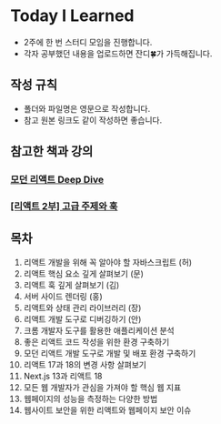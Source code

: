 # Today I Learned

* 2주에 한 번 스터디 모임을 진행합니다.
* 각자 공부했던 내용을 업로드하면 잔디🍀가 가득해집니다.

  

## 작성 규칙

* 폴더와 파일명은 영문으로 작성합니다.
* 참고 원본 링크도 같이 작성하면 좋습니다.


## 참고한 책과 강의

### [모던 리액트 Deep Dive](https://m.yes24.com/Goods/Detail/123161563)

### [[리액트 2부] 고급 주제와 훅](https://www.inflearn.com/course/%EB%A6%AC%EC%95%A1%ED%8A%B8-%EA%B3%A0%EA%B8%89%EC%A3%BC%EC%A0%9C%EC%99%80-%ED%9B%85-2%EB%B6%80)


## 목차

1. 리액트 개발을 위해 꼭 알아야 할 자바스크립트 (허)
2. 리액트 핵심 요소 깊게 살펴보기 (문)
3. 리액트 훅 깊게 살펴보기 (김)
4. 서버 사이드 렌더링 (홍)
5. 리액트와 상태 관리 라이브러리 (장)
6. 리액트 개발 도구로 디버깅하기 (안)
7. 크롬 개발자 도구를 활용한 애플리케이션 분석
8. 좋은 리액트 코드 작성을 위한 환경 구축하기
9. 모던 리액트 개발 도구로 개발 및 배포 환경 구축하기
10. 리액트 17과 18의 변경 사항 살펴보기
11. Next.js 13과 리액트 18
12. 모든 웹 개발자가 관심을 가져야 할 핵심 웹 지표
13. 웹페이지의 성능을 측정하는 다양한 방법
14. 웹사이트 보안을 위한 리액트와 웹페이지 보안 이슈
